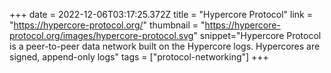 +++
date = 2022-12-06T03:17:25.372Z
title = "Hypercore Protocol"
link = "https://hypercore-protocol.org/"
thumbnail = "https://hypercore-protocol.org/images/hypercore-protocol.svg"
snippet="Hypercore Protocol is a peer-to-peer data network built on the Hypercore logs. Hypercores are signed, append-only logs"
tags = ["protocol-networking"]
+++
